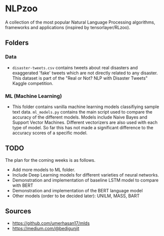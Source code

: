# NLPzoo
A collection of the most popular Natural Language Processing algorithms, frameworks and applications (inspired by tensorlayer/RLzoo).

## Folders

### Data
* `disaster-tweets.csv` contains tweets about real disasters and exaggerated 'fake' tweets which are not directly related to any disaster. This dataset is part of the "Real or Not? NLP with Disaster Tweets" Kaggle competition. 
 

### ML (Machine Learning)
* This folder contains vanilla machine learning models classifiying sample text data. `ml_models.py` contains the main script used to compare the accuracy of the different models. Models include Naive Bayes and Support Vector Machines. Different vectorizers are also used with each type of model. So far this has not made a significant difference to the accuracy scores of a specific model. 

## TODO

The plan for the coming weeks is as follows. 
* Add more models to ML folder.
* Include Deep Learning models for different varieties of neural networks. 
* Demonstration and implementation of baseline LSTM model to compare with BERT
* Demonstration and implementation of the BERT language model
* Other models (order to be decided later): UNILM, MASS, BART

## Sources

* https://github.com/umerhasan17/mlds
* https://medium.com/@bedigunjit
